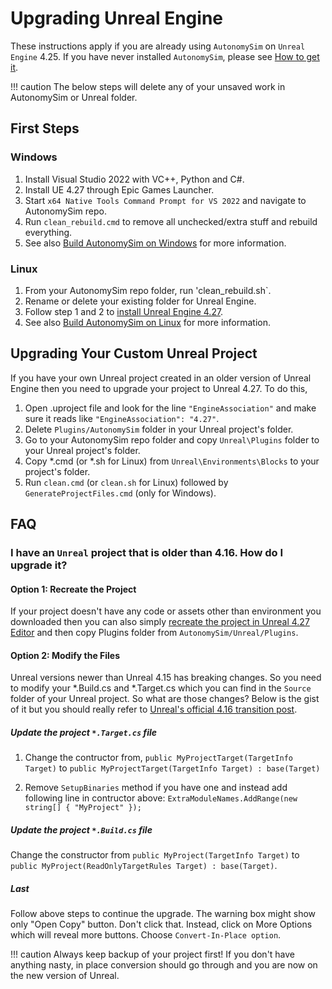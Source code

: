 # Upgrading Unreal Engine

These instructions apply if you are already using `AutonomySim` on `Unreal Engine` 4.25. If you have never installed `AutonomySim`, please see [How to get it](https://github.com/nervosys/AutonomySim#how-to-get-it).

!!! caution
    The below steps will delete any of your unsaved work in AutonomySim or Unreal folder.

## First Steps

### Windows

1. Install Visual Studio 2022 with VC++, Python and C#.
2. Install UE 4.27 through Epic Games Launcher.
3. Start `x64 Native Tools Command Prompt for VS 2022` and navigate to AutonomySim repo.
4. Run `clean_rebuild.cmd` to remove all unchecked/extra stuff and rebuild everything.
5. See also [Build AutonomySim on Windows](build_windows.md) for more information.

### Linux

1. From your AutonomySim repo folder, run 'clean_rebuild.sh`.
2. Rename or delete your existing folder for Unreal Engine.
3. Follow step 1 and 2 to [install Unreal Engine 4.27](build_linux.md).
4. See also [Build AutonomySim on Linux](build_linux.md) for more information.

## Upgrading Your Custom Unreal Project

If you have your own Unreal project created in an older version of Unreal Engine then you need to upgrade your project to Unreal 4.27. To do this,

1. Open .uproject file and look for the line `"EngineAssociation"` and make sure it reads like `"EngineAssociation": "4.27"`.
2. Delete `Plugins/AutonomySim` folder in your Unreal project's folder.
3. Go to your AutonomySim repo folder and copy `Unreal\Plugins` folder to your Unreal project's folder.
4. Copy *.cmd (or *.sh for Linux) from `Unreal\Environments\Blocks` to your project's folder.
5. Run `clean.cmd` (or `clean.sh` for Linux) followed by `GenerateProjectFiles.cmd` (only for Windows).

## FAQ

### I have an `Unreal` project that is older than 4.16. How do I upgrade it?

#### Option 1: Recreate the Project

If your project doesn't have any code or assets other than environment you downloaded then you can also simply [recreate the project in Unreal 4.27 Editor](unreal_custenv.md) and then copy Plugins folder from `AutonomySim/Unreal/Plugins`.

#### Option 2: Modify the Files

Unreal versions newer than Unreal 4.15 has breaking changes. So you need to modify your *.Build.cs and *.Target.cs which you can find in the `Source` folder of your Unreal project. So what are those changes? Below is the gist of it but you should really refer to [Unreal's official 4.16 transition post](https://forums.unrealengine.com/showthread.php?145757-C-4-16-Transition-Guide).

##### Update the project `*.Target.cs` file

1. Change the contructor from, `public MyProjectTarget(TargetInfo Target)` to `public MyProjectTarget(TargetInfo Target) : base(Target)`

2. Remove `SetupBinaries` method if you have one and instead add following line in contructor above: `ExtraModuleNames.AddRange(new string[] { "MyProject" });`

##### Update the project `*.Build.cs` file

Change the constructor from `public MyProject(TargetInfo Target)` to `public MyProject(ReadOnlyTargetRules Target) : base(Target)`.

##### Last

Follow above steps to continue the upgrade. The warning box might show only "Open Copy" button. Don't click that. Instead, click on More Options which will reveal more buttons. Choose `Convert-In-Place option`.

!!! caution
    Always keep backup of your project first! If you don't have anything nasty, in place conversion should go through and you are now on the new version of Unreal.
